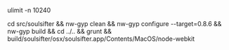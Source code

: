 ulimit -n 10240

cd src/soulsifter && nw-gyp clean && nw-gyp configure --target=0.8.6 && nw-gyp build && cd ../.. && grunt && build/soulsifter/osx/soulsifter.app/Contents/MacOS/node-webkit
